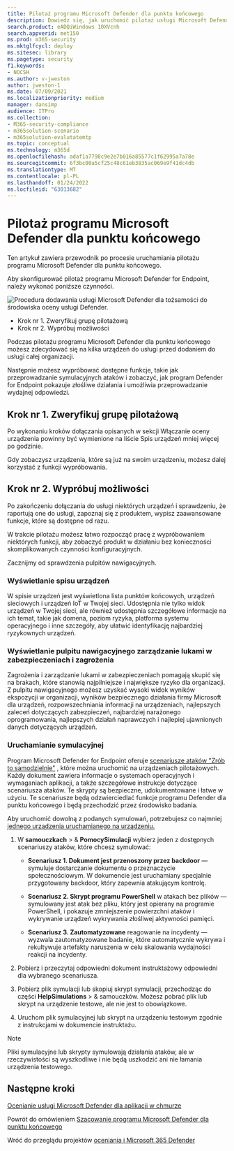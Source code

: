 ```yaml
---
title: Pilotaż programu Microsoft Defender dla punktu końcowego
description: Dowiedz się, jak uruchomić pilotaż usługi Microsoft Defender for Endpoint(MDE), w tym jak zweryfikować grupę pilotażową i sprawdzić możliwości.
search.product: eADQiWindows 10XVcnh
search.appverid: met150
ms.prod: m365-security
ms.mktglfcycl: deploy
ms.sitesec: library
ms.pagetype: security
f1.keywords:
- NOCSH
ms.author: v-jweston
author: jweston-1
ms.date: 07/09/2021
ms.localizationpriority: medium
manager: dansimp
audience: ITPro
ms.collection:
- M365-security-compliance
- m365solution-scenario
- m365solution-evalutatemtp
ms.topic: conceptual
ms.technology: m365d
ms.openlocfilehash: adaf1a7798c9e2e7b016a85577c1f62995a7a78e
ms.sourcegitcommit: 6f3bc00a5cf25c48c61eb3835ac069e9f41dc4db
ms.translationtype: MT
ms.contentlocale: pl-PL
ms.lasthandoff: 01/24/2022
ms.locfileid: "63013682"
---
```

# <a name="pilot-microsoft-defender-for-endpoint"></a>Pilotaż programu Microsoft Defender dla punktu końcowego

Ten artykuł zawiera przewodnik po procesie uruchamiania pilotażu programu Microsoft Defender dla punktu końcowego. 

Aby skonfigurować pilotaż programu Microsoft Defender for Endpoint, należy wykonać poniższe czynności. 

![Procedura dodawania usługi Microsoft Defender dla tożsamości do środowiska oceny usługi Defender.](../../media/defender/m365-defender-endpoint-pilot-steps.png)

- Krok nr 1. Zweryfikuj grupę pilotażową
- Krok nr 2. Wypróbuj możliwości

Podczas pilotażu programu Microsoft Defender dla punktu końcowego możesz zdecydować się na kilka urządzeń do usługi przed dodaniem do usługi całej organizacji.  

Następnie możesz wypróbować dostępne funkcje, takie jak przeprowadzanie symulacyjnych ataków i zobaczyć, jak program Defender for Endpoint pokazuje złośliwe działania i umożliwia przeprowadzanie wydajnej odpowiedzi. 

## <a name="step-1-verify-pilot-group"></a>Krok nr 1. Zweryfikuj grupę pilotażową
Po wykonaniu kroków dołączania opisanych w sekcji Włączanie [](eval-defender-endpoint-enable-eval.md) oceny urządzenia powinny być wymienione na liście Spis urządzeń mniej więcej po godzinie. 

Gdy zobaczysz urządzenia, które są już na swoim urządzeniu, możesz dalej korzystać z funkcji wypróbowania. 

## <a name="step-2-try-out-capabilities"></a>Krok nr 2. Wypróbuj możliwości
Po zakończeniu dołączania do usługi niektórych urządzeń i sprawdzeniu, że raportują one do usługi, zapoznaj się z produktem, wypisz zaawansowane funkcje, które są dostępne od razu.

W trakcie pilotażu możesz łatwo rozpocząć pracę z wypróbowaniem niektórych funkcji, aby zobaczyć produkt w działaniu bez konieczności skomplikowanych czynności konfiguracyjnych.

Zacznijmy od sprawdzenia pulpitów nawigacyjnych.

### <a name="view-the-device-inventory"></a>Wyświetlanie spisu urządzeń
W spisie urządzeń jest wyświetlona lista punktów końcowych, urządzeń sieciowych i urządzeń IoT w Twojej sieci. Udostępnia nie tylko widok urządzeń w Twojej sieci, ale również udostępnia szczegółowe informacje na ich temat, takie jak domena, poziom ryzyka, platforma systemu operacyjnego i inne szczegóły, aby ułatwić identyfikację najbardziej ryzykownych urządzeń.

### <a name="view-the-threat-and-vulnerability-management-dashboard"></a>Wyświetlanie pulpitu nawigacyjnego zarządzanie lukami w zabezpieczeniach i zagrożenia 
Zagrożenia i zarządzanie lukami w zabezpieczeniach pomagają skupić się na brakach, które stanowią najpilniejsze i największe ryzyko dla organizacji. Z pulpitu nawigacyjnego możesz uzyskać wysoki widok wyników ekspozycji w organizacji, wyników bezpiecznego działania firmy Microsoft dla urządzeń, rozpowszechniania informacji na urządzeniach, najlepszych zaleceń dotyczących zabezpieczeń, najbardziej narażonego oprogramowania, najlepszych działań naprawczych i najlepiej ujawnionych danych dotyczących urządzeń. 

### <a name="run-a-simulation"></a>Uruchamianie symulacyjnej
Program Microsoft Defender for Endpoint oferuje [scenariusze ataków "Zrób to samodzielnie"](https://securitycenter.windows.com/tutorials) , które można uruchomić na urządzeniach pilotażowych.  Każdy dokument zawiera informacje o systemach operacyjnych i wymaganiach aplikacji, a także szczegółowe instrukcje dotyczące scenariusza ataków. Te skrypty są bezpieczne, udokumentowane i łatwe w użyciu. Te scenariusze będą odzwierciedlać funkcje programu Defender dla punktu końcowego i będą przechodzić przez środowisko badania.

Aby uruchomić dowolną z podanych symulowań, potrzebujesz co najmniej [jednego urządzenia uruchamianego na urządzeniu.](../defender-endpoint/onboard-configure.md)

1. W **samouczkach** >  & **PomocySimulacji** wybierz jeden z dostępnych scenariuszy ataków, które chcesz symulować:

   - **Scenariusz 1. Dokument jest przenoszony przez backdoor** — symuluje dostarczanie dokumentu o przeznaczycie społecznościowym. W dokumencie jest uruchamiany specjalnie przygotowany backdoor, który zapewnia atakującym kontrolę.

   - **Scenariusz 2. Skrypt programu PowerShell** w atakach bez plików — symulowany jest atak bez pliku, który jest opierany na programie PowerShell, i pokazuje zmniejszenie powierzchni ataków i wykrywanie urządzeń wykrywania złośliwej aktywności pamięci.

   - **Scenariusz 3. Zautomatyzowane** reagowanie na incydenty — wyzwala zautomatyzowane badanie, które automatycznie wykrywa i rekultywuje artefakty naruszenia w celu skalowania wydajności reakcji na incydenty.

2. Pobierz i przeczytaj odpowiedni dokument instruktażowy odpowiedni dla wybranego scenariusza.

3. Pobierz plik symulacji lub skopiuj skrypt symulacji, przechodząc do części **HelpSimulations** >  & samouczków. Możesz pobrać plik lub skrypt na urządzenie testowe, ale nie jest to obowiązkowe.

4. Uruchom plik symulacyjnej lub skrypt na urządzeniu testowym zgodnie z instrukcjami w dokumencie instruktażu.

> [!NOTE]
> Pliki symulacyjne lub skrypty symulowają działania ataków, ale w rzeczywistości są wyszkodliwe i nie będą uszkodzić ani nie łamania urządzenia testowego.

## <a name="next-steps"></a>Następne kroki
[Ocenianie usługi Microsoft Defender dla aplikacji w chmurze](eval-defender-mcas-overview.md)

Powrót do omówieniem [Szacowanie programu Microsoft Defender dla punktu końcowego](eval-defender-endpoint-overview.md)

Wróć do przeglądu projektów [oceniania i Microsoft 365 Defender](eval-overview.md)
